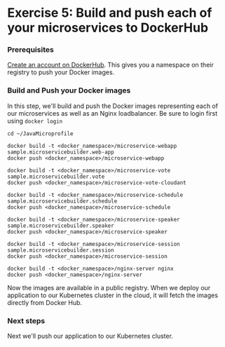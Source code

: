 # Exercise 5: Build and push each of your microservices to DockerHub

### Prerequisites

[Create an account on DockerHub](https://hub.docker.com/). This gives you a namespace on their registry to push your Docker images.

### Build and Push your Docker images

In this step, we'll build and push the Docker images representing each of our microservices as well as an Nginx loadbalancer. Be sure to login first using `docker login`

```
cd ~/JavaMicroprofile

docker build -t <docker_namespace>/microservice-webapp sample.microservicebuilder.web-app
docker push <docker_namespace>/microservice-webapp

docker build -t <docker_namespace>/microservice-vote sample.microservicebuilder.vote
docker push <docker_namespace>/microservice-vote-cloudant

docker build -t <docker_namespace>/microservice-schedule sample.microservicebuilder.schedule
docker push <docker_namespace>/microservice-schedule

docker build -t <docker_namespace>/microservice-speaker sample.microservicebuilder.speaker
docker push <docker_namespace>/microservice-speaker

docker build -t <docker_namespace>/microservice-session sample.microservicebuilder.session
docker push <docker_namespace>/microservice-session

docker build -t <docker_namespace>/nginx-server nginx
docker push <docker_namespace>/nginx-server
```

Now the images are available in a public registry. When we deploy our application to our Kubernetes cluster in the cloud, it will fetch the images directly from Docker Hub.

### Next steps

Next we'll push our application to our Kubernetes cluster.